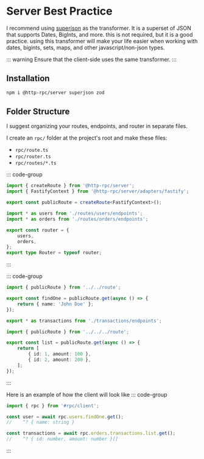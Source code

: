 # Server Best Practice

I recommend using [superjson](https://github.com/blitz-js/superjson) as the transformer. It is a superset of JSON that supports Dates, BigInts, and more.
this is not required, but it is a good practice.
using this transformer will make your life easier when working with dates, bigints, sets, maps, and other javascript/non-json types.

::: warning
Ensure that the client-side uses the same transformer.
:::

## Installation

```sh
npm i @http-rpc/server superjson zod
```

## Folder Structure

I suggest organizing your routes, endpoints, and router in separate files.

I create an `rpc/` folder at the project's root and make these files:

- `rpc/route.ts`
- `rpc/router.ts`
- `rpc/routes/*.ts`

::: code-group

```ts [rpc/route.ts]
import { createRoute } from '@http-rpc/server';
import { FastifyContext } from '@http-rpc/server/adapters/fastify';

export const publicRoute = createRoute<FastifyContext>();
```

```ts [rpc/router.ts]
import * as users from './routes/users/endpoints';
import * as orders from './routes/orders/endpoints';

export const router = {
	users,
	orders,
};
export type Router = typeof router;
```

:::

::: code-group

```ts [rpc/routes/users/endpoints.ts]
import { publicRoute } from '../../route';

export const findOne = publicRoute.get(async () => {
	return { name: 'John Doe' };
});
```

```ts [rpc/routes/orders/endpoints.ts]
export * as transactions from './transactions/endpoints';
```

```ts [rpc/routes/orders/transactions/endpoints.ts]
import { publicRoute } from '../../../route';

export const list = publicRoute.get(async () => {
	return [
		{ id: 1, amount: 100 },
		{ id: 2, amount: 200 },
	];
});
```

:::

Here is an example of how the client will look like
::: code-group

```ts [client.ts]
import { rpc } from '#rpc/client';

const user = await rpc.users.findOne.get();
//    ^? { name: string }

const transactions = await rpc.orders.transactions.list.get();
//    ^? { id: number, amount: number }[]
```

:::
